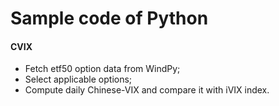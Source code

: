 # Sample code of Python

#### CVIX
* Fetch etf50 option data from WindPy; 
* Select applicable options;
* Compute daily Chinese-VIX and compare it with iVIX index.
